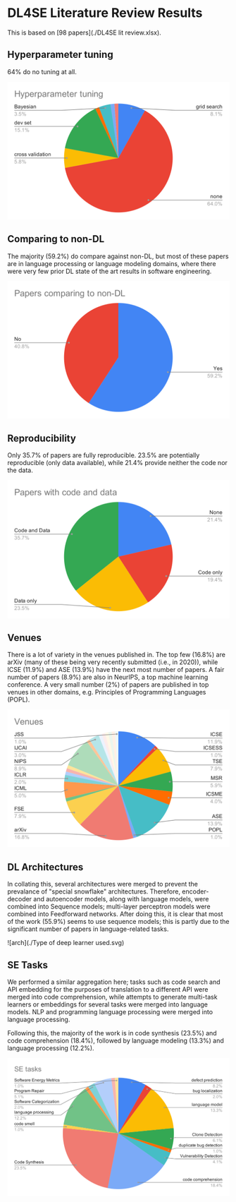 # DL4SE Literature Review Results

This is based on [98 papers](./DL4SE lit review.xlsx).

## Hyperparameter tuning

64% do no tuning at all.

![tuning](https://raw.githubusercontent.com/yrahul3910/dl4se/master/lit-review/Hyperparameter%20tuning.svg)

## Comparing to non-DL

The majority (59.2%) do compare against non-DL, but most of these papers are in language processing or language modeling domains, where there were very few prior DL state of the art results in software engineering.

![compare](https://raw.githubusercontent.com/yrahul3910/dl4se/master/lit-review/Papers%20comparing%20to%20non-DL.svg)

## Reproducibility

Only 35.7% of papers are fully reproducible. 23.5% are potentially reproducible (only data available), while 21.4% provide neither the code nor the data.

![reproduce](https://raw.githubusercontent.com/yrahul3910/dl4se/master/lit-review/Papers%20with%20code%20and%20data.svg)

## Venues

There is a lot of variety in the venues published in. The top few (16.8%) are arXiv (many of these being very recently submitted (i.e., in 2020)), while ICSE (11.9%) and ASE (13.9%) have the next most number of papers. A fair number of papers (8.9%) are also in NeurIPS, a top machine learning conference. A very small number (2%) of papers are published in top venues in other domains, e.g. Principles of Programming Languages (POPL).

![venues](./Venues.svg)

## DL Architectures

In collating this, several architectures were merged to prevent the prevalance of "special snowflake" architectures. Therefore, encoder-decoder and autoencoder models, along with language models, were combined into Sequence models; multi-layer perceptron models were combined into Feedforward networks. After doing this, it is clear that most of the work (55.9%) seems to use sequence models; this is partly due to the significant number of papers in language-related tasks.

![arch](./Type of deep learner used.svg)

## SE Tasks

We performed a similar aggregation here; tasks such as code search and API embedding for the purposes of translation to a different API were merged into code comprehension, while attempts to generate multi-task learners or embeddings for several tasks were merged into language models. NLP and programming language processing were merged into language processing.

Following this, the majority of the work is in code synthesis (23.5%) and code comprehension (18.4%), followed by language modeling (13.3%) and language processing (12.2%).

![tasks](https://github.com/yrahul3910/dl4se/blob/master/lit-review/SE%20tasks.svg)
